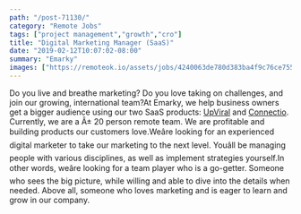 ```yaml
---
path: "/post-71130/"
category: "Remote Jobs"
tags: ["project management","growth","cro"]
title: "Digital Marketing Manager (SaaS)"
date: "2019-02-12T10:07:02-08:00"
summary: "Emarky"
images: ["https://remoteok.io/assets/jobs/4240063de780d383ba4f9c76ce755364.png"]
---
```


Do you live and breathe marketing? Do you love taking on challenges, and join our growing, international team?At Emarky, we help business owners get a bigger audience using our two SaaS products: [UpViral](https://upviral.com) and [Connectio](https://connectio.io). Currently, we are a Â± 20 person remote team. We are profitable and building products our customers love.Weâre looking for an experienced digital marketer to take our marketing to the next level. Youâll be managing people with various disciplines, as well as implement strategies yourself.In other words, weâre looking for a team player who is a go-getter. Someone who sees the big picture, while willing and able to dive into the details when needed. Above all, someone who loves marketing and is eager to learn and grow in our company.
